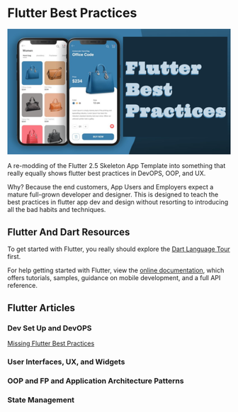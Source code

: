 # Flutter Best Practices

![Best Practices](./media/flutter-best-practices.png)

A re-modding of the Flutter 2.5 Skeleton App Template into something that really equally shows flutter best practices in DevOPS, OOP, and UX.

Why? Because the end customers, App Users and Employers expect a mature full-grown developer and designer. This is designed to teach the best practices in flutter app dev and design without resorting to introducing all the bad habits and techniques.

## Flutter And Dart Resources

To get started with Flutter, you really should explore the [Dart Language Tour](https://dart.dev/guides/language/language-tour) first.

For help getting started with Flutter, view the [online documentation](https://flutter.dev/docs), which offers tutorials, samples, guidance on mobile development, and a full API reference.

## Flutter Articles

### Dev Set Up and DevOPS

[Missing Flutter Best Practices](https://medium.com/geekculture/missing-flutter-best-practices-72a1fa684d09)

### User Interfaces, UX, and Widgets

### OOP and FP and Application Architecture Patterns

### State Management
